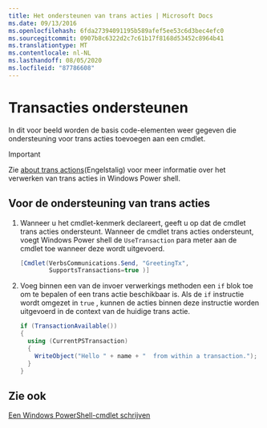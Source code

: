 ```yaml
---
title: Het ondersteunen van trans acties | Microsoft Docs
ms.date: 09/13/2016
ms.openlocfilehash: 6fda27394091195b589afef5ee53c6d3bec4efc0
ms.sourcegitcommit: 0907b8c6322d2c7c61b17f8168d53452c8964b41
ms.translationtype: MT
ms.contentlocale: nl-NL
ms.lasthandoff: 08/05/2020
ms.locfileid: "87786608"
---
```

# <a name="how-to-support-transactions"></a>Transacties ondersteunen

In dit voor beeld worden de basis code-elementen weer gegeven die ondersteuning voor trans acties toevoegen aan een cmdlet.

> [!IMPORTANT]
> Zie [about trans actions][about_Transactions](Engelstalig) voor meer informatie over het verwerken van trans acties in Windows Power shell.

## <a name="to-support-transactions"></a>Voor de ondersteuning van trans acties

1. Wanneer u het cmdlet-kenmerk declareert, geeft u op dat de cmdlet trans acties ondersteunt.
   Wanneer de cmdlet trans acties ondersteunt, voegt Windows Power shell de `UseTransaction` para meter aan de cmdlet toe wanneer deze wordt uitgevoerd.

    ```csharp
    [Cmdlet(VerbsCommunications.Send, "GreetingTx",
            SupportsTransactions=true )]
    ```

2. Voeg binnen een van de invoer verwerkings methoden een `if` blok toe om te bepalen of een trans actie beschikbaar is.
   Als de `if` instructie wordt omgezet in `true` , kunnen de acties binnen deze instructie worden uitgevoerd in de context van de huidige trans actie.

    ```csharp
    if (TransactionAvailable())
    {
      using (CurrentPSTransaction)
      {
        WriteObject("Hello " + name + "  from within a transaction.");
      }
    }
    ```

## <a name="see-also"></a>Zie ook

[Een Windows PowerShell-cmdlet schrijven](./writing-a-windows-powershell-cmdlet.md)

<!-- External URLs -->

[about_Transactions]: /powershell/module/Microsoft.PowerShell.Core/About/about_Transactions
